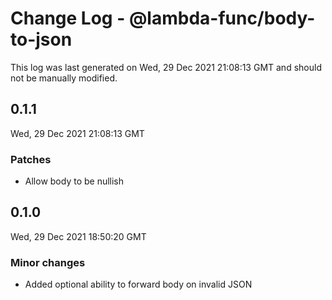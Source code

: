 # Change Log - @lambda-func/body-to-json

This log was last generated on Wed, 29 Dec 2021 21:08:13 GMT and should not be manually modified.

## 0.1.1
Wed, 29 Dec 2021 21:08:13 GMT

### Patches

- Allow body to be nullish

## 0.1.0
Wed, 29 Dec 2021 18:50:20 GMT

### Minor changes

- Added optional ability to forward body on invalid JSON

